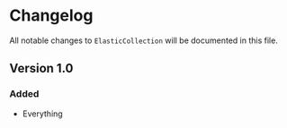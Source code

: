 # Changelog

All notable changes to `ElasticCollection` will be documented in this file.

## Version 1.0

### Added
- Everything

